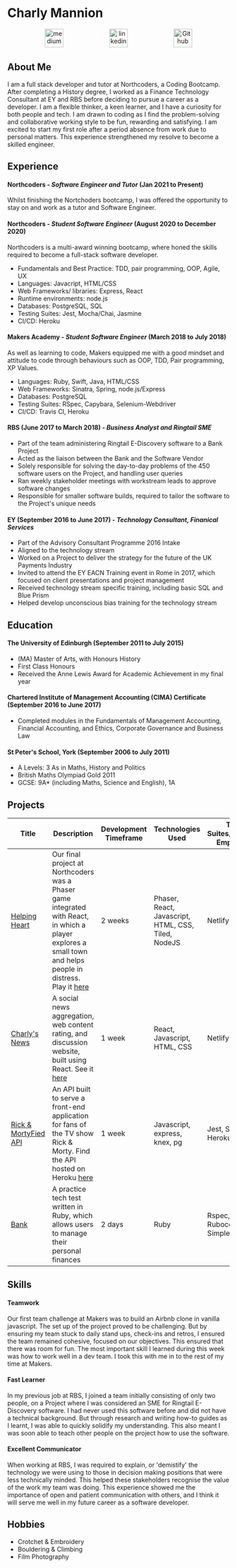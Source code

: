 # Charly Mannion

<p align="center">
<link rel="stylesheet" href="https://cdn.jsdelivr.net/gh/devicons/devicon@master/devicon.min.css">

<a href="mailto:charlottemannion100@gmail.com">
<img src="https://cdn2.iconfinder.com/data/icons/social-icons-circular-color/512/gmail-128.png" alt="medium" hspace="50" height="42" width="42"></a>
<a href="https://www.linkedin.com/in/charly-mannion-75483523/">
<img src="https://www.iconfinder.com/data/icons/free-social-icons/67/linkedin_circle_color-512.png" alt="linkedin" hspace="50" height="42" width="42"></a>
<a href="https://github.com/CharlyMannion">
<img src="https://cdn1.iconfinder.com/data/icons/social-media-vol-1-1/24/_github-512.png" alt="Github" hspace="50" height="42" width="42"></a>
</p>

## About Me

I am a full stack developer and tutor at Northcoders, a Coding Bootcamp. After completing a History degree, I worked as a Finance Technology Consultant at EY and RBS before deciding to pursue a career as a developer. I am a flexible thinker, a keen learner, and I have a curiosity for both people and tech. I am drawn to coding as I find the problem-solving and collaborative working style to be fun, rewarding and satisfying. I am excited to start my first role after a period absence from work due to personal matters. This experience strengthened my resolve to become a skilled engineer.

## Experience

#### Northcoders - *Software Engineer and Tutor* (Jan 2021 to Present)

Whilst finishing the Nortchoders bootcamp, I was offered the opportunity to stay on and work as a tutor and Software Engineer.

#### Northcoders - *Student Software Engineer* (August 2020 to December 2020)

Northcoders is a multi-award winning bootcamp, where honed the skills required to become a full-stack software developer.

* Fundamentals and Best Practice: TDD, pair programming, OOP, Agile, UX
* Languages: Javacript, HTML/CSS
* Web Frameworks/ libraries: Express, React
* Runtime environments: node.js
* Databases: PostgreSQL, SQL
* Testing Suites: Jest, Mocha/Chai, Jasmine
* CI/CD: Heroku

#### Makers Academy - *Student Software Engineer* (March 2018 to July 2018)

As well as learning to code, Makers equipped me with a good mindset and attitude to code through behaviours such as OOP, TDD, Pair programming, XP Values.

* Languages: Ruby, Swift, Java, HTML/CSS
* Web Frameworks: Sinatra, Spring, node.js/Express
* Databases: PostgreSQL
* Testing Suites: RSpec, Capybara, Selenium-Webdriver
* CI/CD: Travis CI, Heroku

#### RBS (June 2017 to March 2018) - *Business Analyst and Ringtail SME*
- Part of the team administering Ringtail E-Discovery software to a Bank Project
- Acted as the liaison between the Bank and the Software Vendor
- Solely responsible for solving the day-to-day problems of the 450 software users on the Project, and handling user queries
- Ran weekly stakeholder meetings with workstream leads to approve software changes
- Responsible for smaller software builds, required to tailor the software to the Project's unique needs

#### EY (September 2016 to June 2017) - *Technology Consultant, Finanical Services*
- Part of the Advisory Consultant Programme 2016 Intake
- Aligned to the technology stream
- Worked on a Project to deliver the strategy for the future of the UK Payments Industry
- Invited to attend the EY EACN Training event in Rome in 2017, which focused on client presentations and project management
- Received technology stream specific training, including basic SQL and Blue Prism
- Helped develop unconscious bias training for the technology stream

## Education

#### The University of Edinburgh (September 2011 to July 2015)

- (MA) Master of Arts, with Honours History
- First Class Honours
- Received the Anne Lewis Award for Academic Achievement in my final year

#### Chartered Institute of Management Accounting (CIMA) Certificate (September 2016 to June 2017)
- Completed modules in the Fundamentals of Management Accounting, Financial Accounting, and Ethics, Corporate Governance and Business Law

#### St Peter's School, York (September 2006 to July 2011)
- A Levels: 3 As in Maths, History and Politics
- British Maths Olympiad Gold 2011
- GCSE: 9A* (including Maths, Science and English), 1A

## Projects
| Title | Description | Development Timeframe | Technologies Used | Test Suites/CIs/CDs Employed |
|--|--|--|--|--|
| [Helping Heart](https://github.com/CharlyMannion/Helping_Heart) | Our final project at Northcoders was a Phaser game integrated with React, in which a player explores a small town and helps people in distress. Play it [here](helpingheart.netlify.app/) | 2 weeks | Phaser, React, Javascript, HTML, CSS, Tiled, NodeJS | Netlify, Heroku |
| [Charly's News](https://github.com/CharlyMannion/northcoders-news) | A social news aggregation, web content rating, and discussion website, built using React. See it [here](https://charlys-news.netlify.app/) | 1 week | React, Javascript, HTML, CSS | Netlify |
|[Rick & MortyFied API](https://github.com/CharlyMannion/rick-and-mortyfied-api) | An API built to serve a front-end application for fans of the TV show Rick & Morty. Find the API hosted on Heroku [here](https://rick-and-mortyfied-api.herokuapp.com/api) | 1 week | Javascript, express, knex, pg | Jest, Supertest, Heroku |
| [Bank](https://github.com/CharlyMannion/bank-tech-test) | A practice tech test written in Ruby, which allows users to manage their personal finances | 2 days | Ruby | Rspec, Rubocop, Simplecov |

## Skills

#### Teamwork
Our first team challenge at Makers was to build an Airbnb clone in vanilla javascript. The set up of the project proved to be challenging. But by ensuring my team stuck to daily stand ups, check-ins and retros, I ensured the team remained cohesive, focused on our objectives. This ensured that there was room for fun. The most important skill I learned during this week was how to work well in a dev team. I took this with me in to the rest of my time at Makers.

#### Fast Learner

In my previous job at RBS, I joined a team initially consisting of only two people, on a Project where I was considered an SME for Ringtail E-Discovery software. I had never used this software before and did not have a technical background. But through research and writing how-to guides as I learnt, I was able to quickly solidify my understanding. This also meant I was soon able to teach other people on the project how to use the software.

#### Excellent Communicator

When working at RBS, I was required to explain, or 'demistify' the technology we were using to those in decision making positions that were less technically minded. This helped these stakeholders recognise the value of the work my team was doing. This experience showed me the importance of open and patient communication with others, and I think it will serve me well in my future career as a software developer.

## Hobbies
* Crotchet & Embroidery
* Bouldering & Climbing
* Film Photography


